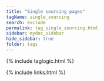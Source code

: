 ```yaml
---
title: "Single sourcing pages"
tagName: single_sourcing
search: exclude
permalink: tag_single_sourcing.html
sidebar: mydoc_sidebar
hide_sidebar: true
folder: tags
---
```

{% include taglogic.html %}

{% include links.html %}
